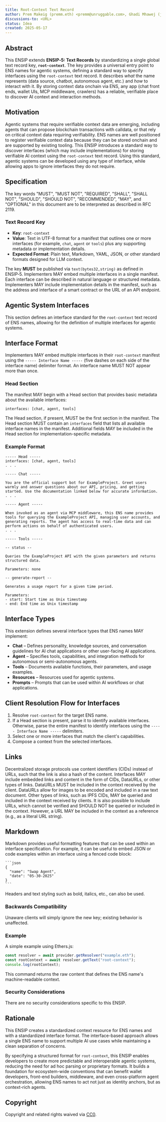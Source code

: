 ```yaml
---
title: Root‑Context Text Record
author: Prem Makeig (premm.eth) <premm@unruggable.com>, Ghadi Mhawej (justghadi.eth) <ghadi@justalab.co>
discussions-to: <URL>
status: Idea
created: 2025-05-17
---
```


## Abstract

This ENSIP extends **ENSIP‑5: Text Records** by standardizing a single global text record key, **`root-context`**. The key provides a universal entry point to ENS names for agentic systems, defining a standard way to specify interfaces using the `root-context` text record. It describes _what_ the name represents (data source, chatbot, autonomous agent, etc.) and _how_ to interact with it. By storing context data onchain via ENS, any app (chat front ends, wallet UIs, MCP middleware, crawlers) has a reliable, verifiable place to discover AI context and interaction methods.

## Motivation

Agentic systems that require verifiable context data are emerging, including agents that can propose blockchain transactions with calldata, or that rely on critical context data requiring verifiability. ENS names are well positioned to register verifiable context data because they can be stored onchain and are supported by existing tooling. This ENSIP introduces a standard way to discover interfaces (which may include implementations) for storing verifiable AI context using the `root-context` text record. Using this standard, agentic systems can be developed using any type of interface, while allowing apps to ignore interfaces they do not require.

## Specification

The key words "MUST", "MUST NOT", "REQUIRED", "SHALL", "SHALL NOT", "SHOULD", "SHOULD NOT", "RECOMMENDED", "MAY", and "OPTIONAL" in this document are to be interpreted as described in RFC 2119.

### Text Record Key

- **Key**: `root-context`
- **Value**: Text in UTF-8 format for a manifest that outlines one or more interfaces (for example, `chat`, `agent` or `tools`) plus any supporting metadata or implementation details.
- **Expected Format**: Plain text, Markdown, YAML, JSON, or other standard formats designed for LLM context.

The key **MUST** be published via `text(bytes32,string)` as defined in ENSIP‑5. Implementers MAY embed multiple interfaces in a single manifest. Each interface can be described in natural language or structured metadata. Implementers MAY include implementation details in the manifest, such as the address and interface of a smart contract or the URL of an API endpoint.

## Agentic System Interfaces

This section defines an interface standard for the `root-context` text record of ENS names, allowing for the definition of multiple interfaces for agentic systems.

## Interface Format

Implementers MAY embed multiple interfaces in their `root-context` manifest using the `----- Interface Name -----` (five dashes on each side of the interface name) delimiter format. An interface name MUST NOT appear more than once.

### Head Section

The manifest MAY begin with a Head section that provides basic metadata about the available interfaces:

```----- Head -----
interfaces: [chat, agent, tools]
```

The Head section, if present, MUST be the first section in the manifest. The Head section MUST contain an `interfaces` field that lists all available interface names in the manifest. Additional fields MAY be included in the Head section for implementation-specific metadata.

### Example Format

```
----- Head -----
interfaces: [chat, agent, tools]
. . .

----- Chat -----

You are the official support bot for ExampleProject. Greet users warmly and answer questions about our API, pricing, and getting started. Use the documentation linked below for accurate information.
. . .

----- Agent -----

When invoked as an agent via MCP middleware, this ENS name provides tools for querying the ExampleProject API, managing user accounts, and generating reports. The agent has access to real-time data and can perform actions on behalf of authenticated users.
. . .

----- Tools -----

-- status --

Queries the ExampleProject API with the given parameters and returns structured data.

Parameters: none

-- generate-report --

Generates a usage report for a given time period.

Parameters:
- start: Start time as Unix timestamp
- end: End time as Unix timestamp
```

## Interface Types

This extension defines several interface types that ENS names MAY implement:

- **Chat** – Defines personality, knowledge sources, and conversation guidelines for AI chat applications or other user-facing AI applications.
- **Agent** – Specifies tools, capabilities, and integration methods for autonomous or semi-autonomous agents.
- **Tools** – Documents available functions, their parameters, and usage examples.
- **Resources** – Resources used for agentic systems.
- **Prompts** – Prompts that can be used within AI workflows or chat applications.

## Client Resolution Flow for Interfaces

1. Resolve `root-context` for the target ENS name.
2. If a Head section is present, parse it to identify available interfaces. Otherwise, parse the entire manifest to identify interfaces using the `----- Interface Name -----` delimiters.
3. Select one or more interfaces that match the client's capabilities.
4. Compose a context from the selected interfaces.

## Links

Decentralized storage protocols use content identifiers (CIDs) instead of URLs, such that the link is also a hash of the content. Interfaces MAY include embedded links and content in the form of CIDs, DataURLs, or other types of links. DataURLs MUST be included in the context received by the client. DataURLs allow for images to be encoded and included in a raw text document. Other types of links, such as IPFS CIDs, MAY be queried and included in the context received by clients. It is also possible to include URLs, which cannot be verified and SHOULD NOT be queried or included in the context. However, a URL MAY be included in the context as a reference (e.g., as a literal URL string).

## Markdown

Markdown provides useful formatting features that can be used within an interface specification. For example, it can be useful to embed JSON or code examples within an interface using a fenced code block:

````
```json
{
  "name": "Swap Agent",
  "date": "05-30-2025"
}
```
````

Headers and text styling such as bold, italics, etc., can also be used.

### Backwards Compatibility

Unaware clients will simply ignore the new key; existing behavior is unaffected.

### Example

A simple example using Ethers.js:

```js
const resolver = await provider.getResolver("example.eth");
const rootContext = await resolver.getText("root-context");
console.log(rootContext);
```

This command returns the raw content that defines the ENS name's machine-readable context.

### Security Considerations

There are no security considerations specific to this ENSIP.

## Rationale

This ENSIP creates a standardized context resource for ENS names and with a standardized interface format. The interface-based approach allows a single ENS name to support multiple AI use cases while maintaining a clean separation of concerns.

By specifying a structured format for `root-context`, this ENSIP enables developers to create more predictable and interoperable agentic systems, reducing the need for ad hoc parsing or proprietary formats. It builds a foundation for ecosystem-wide conventions that can benefit wallet developers, front-end builders, middleware, and even cross-platform agent orchestration, allowing ENS names to act not just as identity anchors, but as context-rich agents.

## Copyright

Copyright and related rights waived via [CC0](https://creativecommons.org/publicdomain/zero/1.0/).

